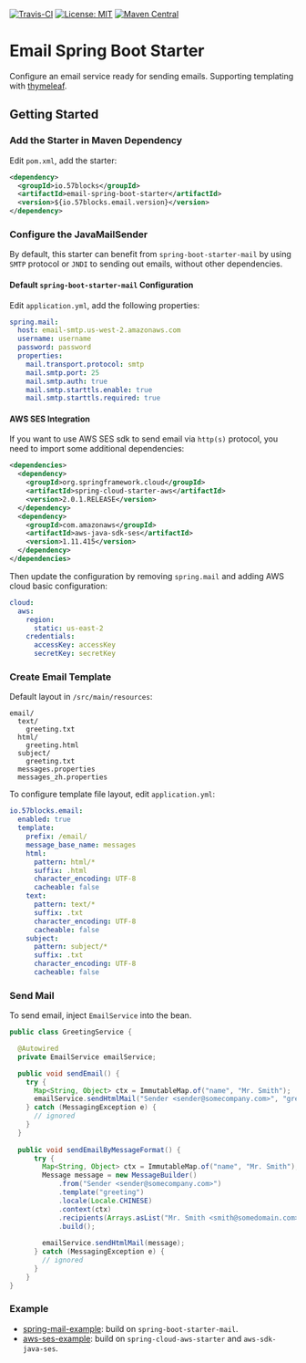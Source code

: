 [![Travis-CI](https://travis-ci.org/57blocks/email-spring-boot.svg?branch=master)](https://travis-ci.org/57blocks/email-spring-boot)
[![License: MIT](https://img.shields.io/github/license/57blocks/email-spring-boot.svg)](https://opensource.org/licenses/MIT)
[![Maven Central](https://maven-badges.herokuapp.com/maven-central/io.57blocks/email-spring-boot-starter/badge.svg)](https://search.maven.org/search?q=a:email-spring-boot-starter)
# Email Spring Boot Starter
Configure an email service ready for sending emails. Supporting templating with [thymeleaf](https://www.thymeleaf.org/).

## Getting Started
### Add the Starter in Maven Dependency
Edit `pom.xml`, add the starter:
```xml
<dependency>
  <groupId>io.57blocks</groupId>
  <artifactId>email-spring-boot-starter</artifactId>
  <version>${io.57blocks.email.version}</version>
</dependency>
```
### Configure the JavaMailSender
By default, this starter can benefit from `spring-boot-starter-mail` by using `SMTP` protocol 
or `JNDI` to sending out emails, without other dependencies.

#### Default `spring-boot-starter-mail` Configuration
Edit `application.yml`, add the following properties:
```yaml
spring.mail:
  host: email-smtp.us-west-2.amazonaws.com
  username: username
  password: password
  properties:
    mail.transport.protocol: smtp
    mail.smtp.port: 25
    mail.smtp.auth: true
    mail.smtp.starttls.enable: true
    mail.smtp.starttls.required: true
```
#### AWS SES Integration
If you want to use AWS SES sdk to send email via `http(s)` protocol, you need to import some additional
dependencies:
```xml
<dependencies>
  <dependency>
    <groupId>org.springframework.cloud</groupId>
    <artifactId>spring-cloud-starter-aws</artifactId>
    <version>2.0.1.RELEASE</version>
  </dependency>
  <dependency>
    <groupId>com.amazonaws</groupId>
    <artifactId>aws-java-sdk-ses</artifactId>
    <version>1.11.415</version>
  </dependency>
</dependencies>
```

Then update the configuration by removing `spring.mail` and adding AWS cloud basic configuration:
```yaml
cloud:
  aws:
    region:
      static: us-east-2
    credentials:
      accessKey: accessKey
      secretKey: secretKey
```

### Create Email Template

Default layout in `/src/main/resources`:

```
email/
  text/
    greeting.txt
  html/
    greeting.html
  subject/
    greeting.txt
  messages.properties
  messages_zh.properties
```

To configure template file layout, edit `application.yml`:

```yaml
io.57blocks.email:
  enabled: true
  template:
    prefix: /email/
    message_base_name: messages
    html:
      pattern: html/*
      suffix: .html
      character_encoding: UTF-8
      cacheable: false
    text:
      pattern: text/*
      suffix: .txt
      character_encoding: UTF-8
      cacheable: false
    subject:
      pattern: subject/*
      suffix: .txt
      character_encoding: UTF-8
      cacheable: false
```

### Send Mail

To send email, inject `EmailService` into the bean.

```java
public class GreetingService {

  @Autowired
  private EmailService emailService;

  public void sendEmail() {
    try {
      Map<String, Object> ctx = ImmutableMap.of("name", "Mr. Smith");
      emailService.sendHtmlMail("Sender <sender@somecompany.com>", "greeting", Locale.CHINESE, ctx, "Mr. Smith <smith@somedomain.com>");
    } catch (MessagingException e) {
      // ignored
    }
  }
  
  public void sendEmailByMessageFormat() {
      try {
        Map<String, Object> ctx = ImmutableMap.of("name", "Mr. Smith");
        Message message = new MessageBuilder()
            .from("Sender <sender@somecompany.com>")
            .template("greeting")
            .locale(Locale.CHINESE)
            .context(ctx)
            .recipients(Arrays.asList("Mr. Smith <smith@somedomain.com>"))
            .build();
        
        emailService.sendHtmlMail(message);
      } catch (MessagingException e) {
        // ignored
      }
    }
}
```

### Example
- [spring-mail-example](./email-spring-boot-example/spring-mail-example): build on `spring-boot-starter-mail`.
- [aws-ses-example](./email-spring-boot-example/aws-ses-example): build on `spring-cloud-aws-starter` and `aws-sdk-java-ses`.






